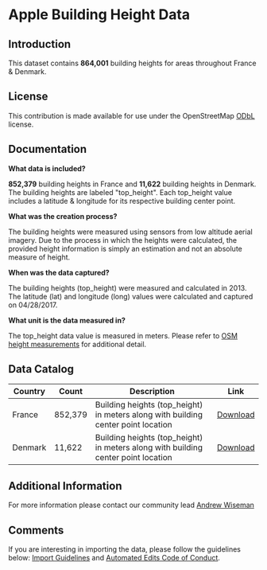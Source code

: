 # Apple Building Height Data


## Introduction

This dataset contains **864,001** building heights for areas throughout France & Denmark. 


## License

This contribution is made available for use under the OpenStreetMap [ODbL](https://opendatacommons.org/licenses/odbl/) license.


## Documentation

**What data is included?**

**852,379** building heights in France and **11,622** building heights in Denmark.  The building heights are labeled "top_height".  Each top_height value includes a latitude & longitude for its respective building center point.  

**What was the creation process?**

The building heights were measured using sensors from low altitude aerial imagery.  Due to the process in which the heights were calculated, the provided height information is simply an estimation and not an absolute measure of height.  

**When was the data captured?**

The building heights (top_height) were measured and calculated in 2013.  The latitude (lat) and longitude (long) values were calculated and captured on 04/28/2017.  

**What unit is the data measured in?**

The top_height data value is measured in meters. Please refer to [OSM height measurements](https://wiki.openstreetmap.org/wiki/Map_Features/Units) for additional detail.  



## Data Catalog

| Country     | Count           | Description                                                                        | Link  |
| ------------|-----------------|------------------------------------------------------------------------------------|-------|
| France      | 852,379         | Building heights (top_height) in meters along with building center point location  | [Download](https://github.com/awisemanapple/appledata/blob/master/France/fra_building_heights.csv.zip)   |
| Denmark     | 11,622          | Building heights (top_height) in meters along with building center point location  | [Download](https://github.com/awisemanapple/appledata/blob/master/Denmark/dnk_building_heights.csv.zip)   |



## Additional Information
For more information please contact our community lead [Andrew Wiseman](https://www.openstreetmap.org/user/Marion%20Barry)


## Comments
If you are interesting in importing the data, please follow the guidelines below: [Import Guidelines](https://wiki.openstreetmap.org/wiki/Import/Guidelines) and [Automated Edits Code of Conduct](https://wiki.openstreetmap.org/wiki/Automated_Edits_code_of_conduct).

